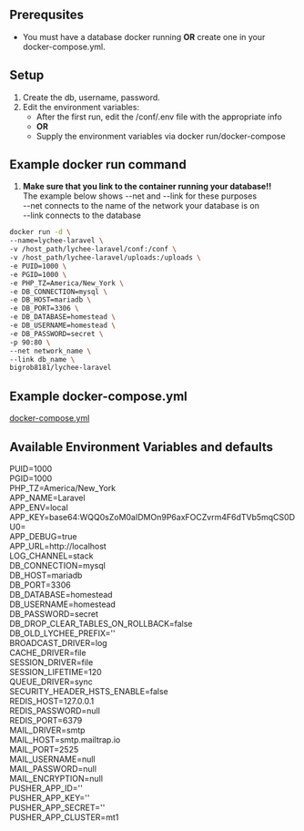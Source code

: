 ## Prerequsites ##

*  You must have a database docker running **OR** create one in your docker-compose.yml.

## Setup ##

1.  Create the db, username, password.
2.  Edit the environment variables:
    *  After the first run, edit the /conf/.env file with the appropriate info
    *  **OR**
    *  Supply the environment variables via docker run/docker-compose

## Example docker run command ##

1.  **Make sure that you link to the container running your database!!**  
    The example below shows --net and --link for these purposes  
    --net connects to the name of the network your database is on  
    --link connects to the database  

```bash
docker run -d \
--name=lychee-laravel \
-v /host_path/lychee-laravel/conf:/conf \
-v /host_path/lychee-laravel/uploads:/uploads \
-e PUID=1000 \
-e PGID=1000 \
-e PHP_TZ=America/New_York \
-e DB_CONNECTION=mysql \
-e DB_HOST=mariadb \
-e DB_PORT=3306 \
-e DB_DATABASE=homestead \
-e DB_USERNAME=homestead \
-e DB_PASSWORD=secret \
-p 90:80 \
--net network_name \
--link db_name \
bigrob8181/lychee-laravel
```

## Example docker-compose.yml ##

[docker-compose.yml](https://gitlab.landry.me/Dockerfile/lychee-laravel/blob/master/docker-compose.yml)  
<!--- [docker-compose-database.yml](https://gitlab.landry.me/Dockerfile/lychee-laravel/blob/master/docker-compose-database.yml) -->

## Available Environment Variables and defaults ##

PUID=1000  
PGID=1000  
PHP_TZ=America/New_York  
APP_NAME=Laravel  
APP_ENV=local  
APP_KEY=base64:WQQ0sZoM0aIDMOn9P6axFOCZvrm4F6dTVb5mqCS0DU0=  
APP_DEBUG=true  
APP_URL=http://localhost  
LOG_CHANNEL=stack  
DB_CONNECTION=mysql  
DB_HOST=mariadb  
DB_PORT=3306  
DB_DATABASE=homestead  
DB_USERNAME=homestead  
DB_PASSWORD=secret  
DB_DROP_CLEAR_TABLES_ON_ROLLBACK=false  
DB_OLD_LYCHEE_PREFIX=''  
BROADCAST_DRIVER=log  
CACHE_DRIVER=file  
SESSION_DRIVER=file  
SESSION_LIFETIME=120  
QUEUE_DRIVER=sync  
SECURITY_HEADER_HSTS_ENABLE=false  
REDIS_HOST=127.0.0.1  
REDIS_PASSWORD=null  
REDIS_PORT=6379  
MAIL_DRIVER=smtp  
MAIL_HOST=smtp.mailtrap.io  
MAIL_PORT=2525  
MAIL_USERNAME=null  
MAIL_PASSWORD=null  
MAIL_ENCRYPTION=null  
PUSHER_APP_ID=''  
PUSHER_APP_KEY=''  
PUSHER_APP_SECRET=''  
PUSHER_APP_CLUSTER=mt1  
